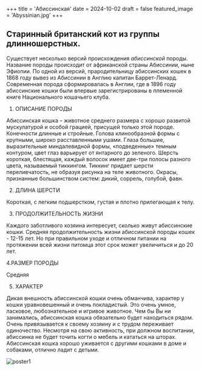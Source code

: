 +++
title = 'Абиссинская'
date = 2024-10-02
draft = false
featured_image = 'Abyssinian.jpg'
+++

## Старинный британский кот из группы длинношерстных.

Существует несколько версий происхождения *абиссинской* породы. Название породы происходит от африканской страны
Абиссинии, ныне Эфиопии. По одной из версий, прародительницу абиссинских кошек в 1868 году вывез из Абиссинии
в Англию капитан Баррет-Ленард. Современная порода сформировалась в Англии, где в 1896 году абиссинские кошки
были впервые зарегистрированы в племенной книге Национального кошачьего клуба.

1. ОПИСАНИЕ ПОРОДЫ

Абиссинская кошка – животное среднего размера с хорошо развитой мускулатурой и особой грацией, присущей только этой
породе. Конечности длинные и стройные. Голова клинообразной формы с крупными, широко расставленными ушами. Глаза
большие, выразительные миндалевидной формы, «подведенные» темным контуром, цвет глаз варьирует от янтарного до 
зеленого. Шерсть короткая, блестящая, каждый волосок имеет две-три полосы разного цвета, называемый тиккингом.
Тиккинг придает шерсти переливчатость, не образуя рисунка на теле животного. Окрасы, признанные большинством 
систем: дикий, соррель, голубой, фавн.

2. ДЛИНА ШЕРСТИ

Короткая, с легким подшерстком, густая и плотно прилегающая к телу.

3. ПРОДОЛЖИТЕЛЬНОСТЬ ЖИЗНИ

Каждого заботливого хозяина интересует, сколько живут абиссинские кошки. Средняя продолжительность жизни абиссинской
породы кошек - 12-15 лет. Но при правильном уходе и отличном питании на протяжении всей жизни питомца этот срок может
увеличиться и до 20 лет.

4.РАЗМЕР ПОРОДЫ

Средняя

5. ХАРАКТЕР

Дикая внешность абиссинской кошки очень обманчива, характер у кошки уравновешенный и очень покладистый. Это очень умное,
ласковое, любознательное и игривое животное. Чем бы Вы ни занимались, абиссинская кошка обязательно будет находиться 
рядом. Очень привязывается к своему хозяину и с трудом переживает одиночество. Несмотря на свою активность, при должном 
воспитании, абиссинка не будет точить когти о мебель и кататься на шторах. Абиссинская кошка хорошо уживается с другими
кошками в доме и собаками, отлично ладит с детьми.

![poster1](https://SyavaFrmVU.github.io/webdev-hugo/Abyssinian1.jpg)
